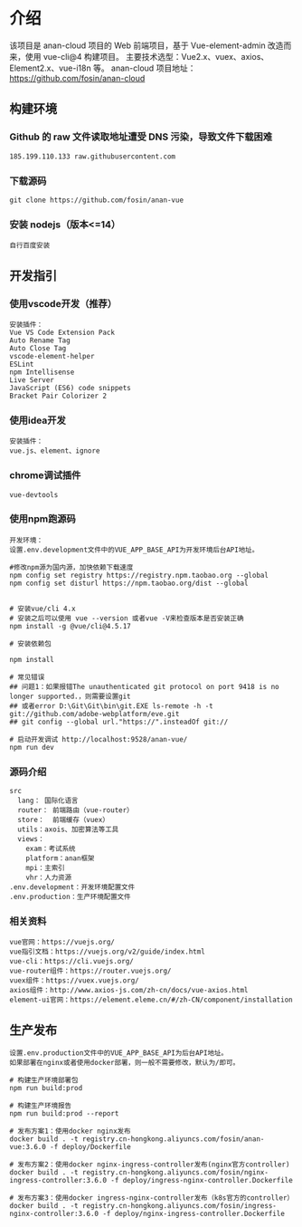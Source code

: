 # 介绍

该项目是 anan-cloud 项目的 Web 前端项目，基于 Vue-element-admin 改造而来，使用 vue-cli@4 构建项目。
主要技术选型：Vue2.x、vuex、axios、Element2.x、vue-i18n 等。
anan-cloud 项目地址：<https://github.com/fosin/anan-cloud>

## 构建环境

### Github 的 raw 文件读取地址遭受 DNS 污染，导致文件下载困难

    185.199.110.133 raw.githubusercontent.com

### 下载源码

    git clone https://github.com/fosin/anan-vue

### 安装 nodejs（版本<=14）

    自行百度安装

## 开发指引

### 使用vscode开发（推荐）

    安装插件：
    Vue VS Code Extension Pack
    Auto Rename Tag
    Auto Close Tag
    vscode-element-helper
    ESLint
    npm Intellisense
    Live Server
    JavaScript (ES6) code snippets
    Bracket Pair Colorizer 2

### 使用idea开发

    安装插件：
    vue.js、element、ignore

### chrome调试插件

    vue-devtools

### 使用npm跑源码

    开发环境：
    设置.env.development文件中的VUE_APP_BASE_API为开发环境后台API地址。

```shell script
#修改npm源为国内源，加快依赖下载速度
npm config set registry https://registry.npm.taobao.org --global
npm config set disturl https://npm.taobao.org/dist --global


# 安装vue/cli 4.x
# 安装之后可以使用 vue --version 或者vue -V来检查版本是否安装正确
npm install -g @vue/cli@4.5.17

# 安装依赖包

npm install

# 常见错误
## 问题1：如果报错The unauthenticated git protocol on port 9418 is no longer supported.，则需要设置git
## 或者error D:\Git\Git\bin\git.EXE ls-remote -h -t git://github.com/adobe-webplatform/eve.git
## git config --global url."https://".insteadOf git://

# 启动开发调试 http://localhost:9528/anan-vue/
npm run dev
```

### 源码介绍

    src
      lang： 国际化语言
      router： 前端路由（vue-router）
      store：  前端缓存（vuex）
      utils：axois、加密算法等工具
      views：
        exam：考试系统
        platform：anan框架
        mpi：主索引
        vhr：人力资源
    .env.development：开发环境配置文件
    .env.production：生产环境配置文件

### 相关资料

    vue官网：https://vuejs.org/
    vue指引文档：https://vuejs.org/v2/guide/index.html
    vue-cli：https://cli.vuejs.org/
    vue-router组件：https://router.vuejs.org/
    vuex组件：https://vuex.vuejs.org/
    axios组件：http://www.axios-js.com/zh-cn/docs/vue-axios.html
    element-ui官网：https://element.eleme.cn/#/zh-CN/component/installation

## 生产发布

    设置.env.production文件中的VUE_APP_BASE_API为后台API地址。
    如果部署在nginx或者使用docker部署，则一般不需要修改，默认为/即可。

```shell script
# 构建生产环境部署包
npm run build:prod

# 构建生产环境报告
npm run build:prod --report

# 发布方案1：使用docker nginx发布
docker build . -t registry.cn-hongkong.aliyuncs.com/fosin/anan-vue:3.6.0 -f deploy/Dockerfile

# 发布方案2：使用docker nginx-ingress-controller发布(nginx官方controller)
docker build . -t registry.cn-hongkong.aliyuncs.com/fosin/nginx-ingress-controller:3.6.0 -f deploy/ingress-nginx-controller.Dockerfile

# 发布方案3：使用docker ingress-nginx-controller发布（k8s官方的controller）
docker build . -t registry.cn-hongkong.aliyuncs.com/fosin/ingress-nginx-controller:3.6.0 -f deploy/nginx-ingress-controller.Dockerfile

```
